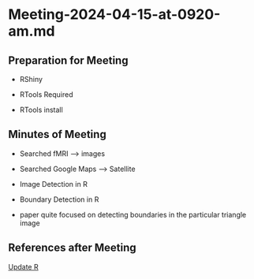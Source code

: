 # Meeting-2024-04-15-at-0920-am.md

## Preparation for Meeting

- RShiny

- RTools Required

- RTools install

## Minutes of Meeting

- Searched fMRI --> images

- Searched Google Maps --> Satellite

- Image Detection in R

- Boundary Detection in R

- paper quite focused on detecting boundaries in the particular triangle image

## References after Meeting

[Update R](https://stackoverflow.com/questions/27395777/creating-r-package-warning-package-was-built-under-r-version-3-1-2)
